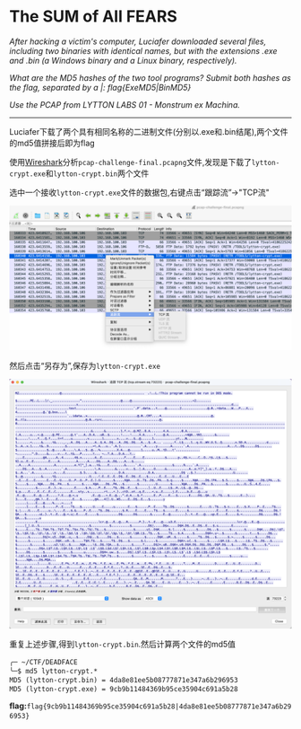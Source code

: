 # The SUM of All FEARS

*After hacking a victim's computer, Luciafer downloaded several files, including two binaries with identical names, but with the extensions .exe and .bin (a Windows binary and a Linux binary, respectively).*

*What are the MD5 hashes of the two tool programs? Submit both hashes as the flag, separated by a |: flag{ExeMD5|BinMD5}*

*Use the PCAP from LYTTON LABS 01 - Monstrum ex Machina.*

---

Luciafer下载了两个具有相同名称的二进制文件(分别以.exe和.bin结尾),两个文件的md5值拼接后即为flag

使用[Wireshark](https://www.wireshark.org/download.html)分析`pcap-challenge-final.pcapng`文件,发现是下载了`lytton-crypt.exe`和`lytton-crypt.bin`两个文件

选中一个接收`lytton-crypt.exe`文件的数据包,右键点击“跟踪流”->"TCP流"

![lytton-crypt](images/lytton-crypt-01.png)

然后点击“另存为”,保存为`lytton-crypt.exe`

![lytton-crypt](images/lytton-crypt-02.png)

重复上述步骤,得到`lytton-crypt.bin`.然后计算两个文件的md5值

```shell
╭─ ~/CTF/DEADFACE
╰─$ md5 lytton-crypt.*
MD5 (lytton-crypt.bin) = 4da8e81ee5b08777871e347a6b296953
MD5 (lytton-crypt.exe) = 9cb9b11484369b95ce35904c691a5b28
```

**flag:**`flag{9cb9b11484369b95ce35904c691a5b28|4da8e81ee5b08777871e347a6b296953}`





